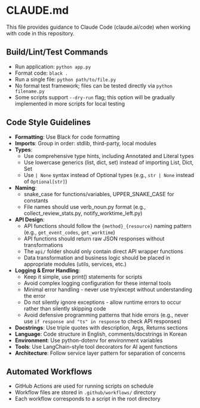 # CLAUDE.md

This file provides guidance to Claude Code (claude.ai/code) when working with code in this repository.

## Build/Lint/Test Commands
- Run application: `python app.py`
- Format code: `black .`
- Run a single file: `python path/to/file.py`
- No formal test framework; files can be tested directly via `python filename.py`
- Some scripts support `--dry-run` flag; this option will be gradually implemented in more scripts for local testing

## Code Style Guidelines
- **Formatting**: Use Black for code formatting
- **Imports**: Group in order: stdlib, third-party, local modules
- **Types**:
  - Use comprehensive type hints, including Annotated and Literal types
  - Use lowercase generics (list, dict, set) instead of importing List, Dict, Set
  - Use `| None` syntax instead of Optional types (e.g., `str | None` instead of `Optional[str]`)
- **Naming**:
  - snake_case for functions/variables, UPPER_SNAKE_CASE for constants
  - File names should use verb_noun.py format (e.g., collect_review_stats.py, notify_worktime_left.py)
- **API Design**:
  - API functions should follow the `{method}_{resource}` naming pattern (e.g., `get_event_codes`, `get_worktime`)
  - API functions should return raw JSON responses without transformations
  - The `api/` folder should only contain direct API wrapper functions
  - Data transformation and business logic should be placed in appropriate modules (utils, services, etc.)
- **Logging & Error Handling**:
  - Keep it simple, use print() statements for scripts
  - Avoid complex logging configuration for these internal tools
  - Minimal error handling - never use try/except without understanding the error
  - Do not silently ignore exceptions - allow runtime errors to occur rather than silently skipping code
  - Avoid defensive programming patterns that hide errors (e.g., never use `if response and "ts" in response` to check API responses)
- **Docstrings**: Use triple quotes with description, Args, Returns sections
- **Language**: Code structure in English, comments/docstrings in Korean
- **Environment**: Use python-dotenv for environment variables
- **Tools**: Use LangChain-style tool decorators for AI agent functions
- **Architecture**: Follow service layer pattern for separation of concerns

## Automated Workflows
- GitHub Actions are used for running scripts on schedule
- Workflow files are stored in `.github/workflows/` directory
- Each workflow corresponds to a script in the root directory